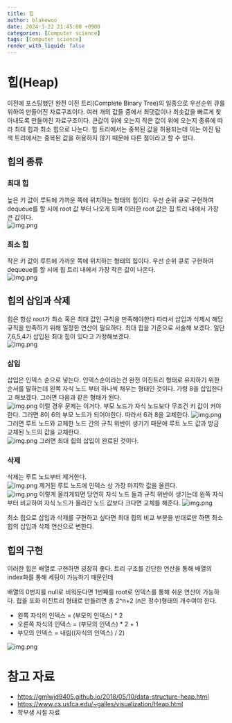 ```yaml
---
title: 힙
author: blakewoo
date: 2024-3-22 21:45:00 +0900
categories: [Computer science]
tags: [Computer science]
render_with_liquid: false
---
```


# 힙(Heap)
이전에 포스팅했던 완전 이진 트리(Complete Binary Tree)의 일종으로 우선순위 큐를
위하여 만들어진 자료구조이다.
여러 개의 값들 중에서 최댓값이나 최솟값을 빠르게 찾아내도록 만들어진 자료구조이다.
큰값이 위에 오는지 작은 값이 위에 오는지 종류에 따라 최대 힙과 최소 힙으로 나눈다.
힙 트리에서는 중복된 값을 허용되는데 이는 이진 탐색 트리에서는 중복된 값을 허용하지 않기 때문에
다른 점이라고 할 수 있다.

## 힙의 종류
### 최대 힙
높은 키 값이 루트에 가까운 쪽에 위치하는 형태의 힙이다.
우선 순위 큐로 구현하여 dequeue를 할 시에 root 값 부터 나오게 되며
이러한 root 값은 힙 트리 내에서 가장 큰 값이다.   
![img.png](/assets/blog/cs/heap/max_heap_img.png)


### 최소 힙
작은 키 값이 루트에 가까운 쪽에 위치하는 형태의 힙이다.
우선 순위 큐로 구현하여 dequeue를 할 시에 힙 트리 내에서 가장 작은 값이 나온다.   
![img.png](/assets/blog/cs/heap/min_heap_img.png)


## 힙의 삽입과 삭제
힙은 항상 root가 최소 혹은 최대 값인 규칙을 만족해야한다
따라서 삽입과 삭제시 해당 규칙을 만족하기 위해 일정한 연산이 필요하다.
최대 힙을 기준으로 서술해 보겠다. 일단 7,6,5,4가 삽입된 최대 힙이 있다고 가정해보겠다.   
![img.png](/assets/blog/cs/heap/max_heap_exam_img.png)


### 삽입
삽입은 인덱스 순으로 넣는다. 인덱스순이라는건 완전 이진트리 형태로 유지하기 위한
순서를 말하는데 왼쪽 자식 노드 부터 하나씩 채우는 형태인 것이다.
가령 8을 삽입한다고 해보겠다. 그러면 다음과 같은 형태가 된다.   
![img.png](/assets/blog/cs/heap/max_heap_exam_insertion1_img.png)
이럴 경우 문제는 이거다. 부모 노드가 자식 노드보다 무조건 키 값이 커야한다.
그러면 8이 6의 부모 노드가 되어야한다. 따라서 6과 8을 교체한다.
![img.png](/assets/blog/cs/heap/max_heap_exam_insertion2_img.png)
그러면 루트 노드와 교체한 노드 간의 규칙 위반이 생기기 때문에 루트 노드 값과 방금 교체된
노드의 값을 교체한다.   
![img.png](/assets/blog/cs/heap/max_heap_exam_insertion3_img.png)
그러면 최대 힙의 삽입이 완료된 것이다.

### 삭제
삭제는 루트 노드부터 제거한다.   
![img.png](/assets/blog/cs/heap/max_heap_exam_deletion1_img.png)
제거된 루트 노드에 인덱스 상 가장 마지막 값을 올린다.   
![img.png](/assets/blog/cs/heap/max_heap_exam_deletion2_img.png)
이렇게 올리게되면 당연히 자식 노드 들과 규칙 위반이 생기는데 왼쪽 자식 부터 비교하여
자식 노드가 올라간 노드 값보다 크다면 교체를 해준다.
![img.png](/assets/blog/cs/heap/max_heap_exam_deletion3_img.png)


최소 힙으로 삽입과 삭제를 구현하고 싶다면 최대 힙의 비교 부분을 반대로만 하면
최소 힙의 삽입과 삭제 연산으로 변한다.

## 힙의 구현
이러한 힙은 배열로 구현하면 굉장히 좋다.
트리 구조를 간단한 연산을 통해 배열의 index화를 통해 세팅이 가능하기 때문인데

배열의 0번지를 null로 비워둔다면 1번째를 root로 인덱스를 통해 쉬운 연산이 가능하다.
힙을 포화 이진트리 형태로 만들려면 총 2^n+2 (n은 정수)형태의 개수여야 한다.  

- 왼쪽 자식의 인덱스 = (부모의 인덱스) * 2
- 오른쪽 자식의 인덱스 = (부모의 인덱스) * 2 + 1
- 부모의 인덱스 = 내림((자식의 인덱스) / 2)

![img.png](/assets/blog/cs/heap/max_heap_to_array_img.png)


# 참고 자료
- https://gmlwjd9405.github.io/2018/05/10/data-structure-heap.html
- https://www.cs.usfca.edu/~galles/visualization/Heap.html
- 학부생 시절 자료
